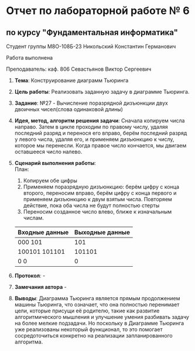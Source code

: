 # Отчет по лабораторной работе № 6
## по курсу "Фундаментальная информатика"

Студент группы М8О-108Б-23 Никольский Константин Германович

Работа выполнена

Преподаватель: каф. 806 Севастьянов Виктор Сергеевич

1. **Тема**: Конструирование диаграмм Тьюринга
2. **Цель работы**: Реализовать заданную задачу в диаграмме Тьюринга.
3. **Заданиe**: №27 - Вычисление поразрядной дизъюнкции двух двоичных чисел(слова одинаковой длины)
4. **Идея, метод, алгоритм решения задачи**: Сначала копируем числа направо. Затем в цикле проходим по правому числу, удаляя последний разряд и перенося его вправо, берём последний разряд у левого числа, удаляя его, и применяем дизъюнкцию к числу, которое мы перенесли. Когда правое число кончается, мы двигаем оставшееся число налево.
5. **Сценарий выполнения работы**:  
   План:
	1. Копируем обе цифры
	2. Применяем поразрядную дизъюнкцию: берём цифру с конца второго, переносим вправо, берём цифру с конца первого и применяем дизъюнкцию к двум взятым числа. Повторяем действие, пока оба числа не будут полностью стерты
	3. Переносим созданное число влево, ближе к изначальным числам.

   | Входные данные  | Выходные данные |
   	|-----------------|-----------------|
   |     000 101     |     101         |
   | 100101 101101   |   101101        |
   |      0 0        |     0           |

6. **Протокол**: -
7. **Замечания автора** -
8. **Выводы**: Диаграмма Тьюринга является прямым продолжением машины Тьюринга, что означает, что она полностью перенимает цели, которые присущи её родителю, такие как развитие алгоритмического мышления и улучшение умения разбивать задачу на более мелкие подзадачи. Но поскольку в Диаграмме Тьюринга уже реализованы некоторый функционал, то это помогает сосредоточиться конкретно на реализации запланированного алгоритма.
